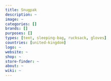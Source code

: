 ```yaml
---
title: Snugpak 
description: ~
image: ~
categories: []
brands: []
purposes: []
types: [tent, sleeping-bag, rucksack, gloves]
countries: [united-kingdom]
logo: ~
website: ~
shop: ~
store-finder: ~
about: ~
wiki: ~
---
```

